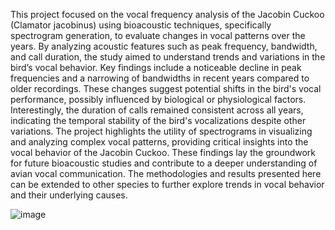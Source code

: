 This project focused on the vocal frequency analysis of the Jacobin Cuckoo (Clamator jacobinus) using bioacoustic techniques, specifically spectrogram generation, to evaluate changes in vocal patterns over the years. By analyzing acoustic features such as peak frequency, bandwidth, and call duration, the study aimed to understand trends and variations in the bird’s vocal behavior.
Key findings include a noticeable decline in peak frequencies and a narrowing of bandwidths in recent years compared to older recordings. These changes suggest potential shifts in the bird's vocal performance, possibly influenced by biological or physiological factors. Interestingly, the duration of calls remained consistent across all years, indicating the temporal stability of the bird's vocalizations despite other variations.
The project highlights the utility of spectrograms in visualizing and analyzing complex vocal patterns, providing critical insights into the vocal behavior of the Jacobin Cuckoo. These findings lay the groundwork for future bioacoustic studies and contribute to a deeper understanding of avian vocal communication. The methodologies and results presented here can be extended to other species to further explore trends in vocal behavior and their underlying causes.


![image](https://github.com/user-attachments/assets/03a92ab3-ccbd-4fac-aaca-ef11da083932)
